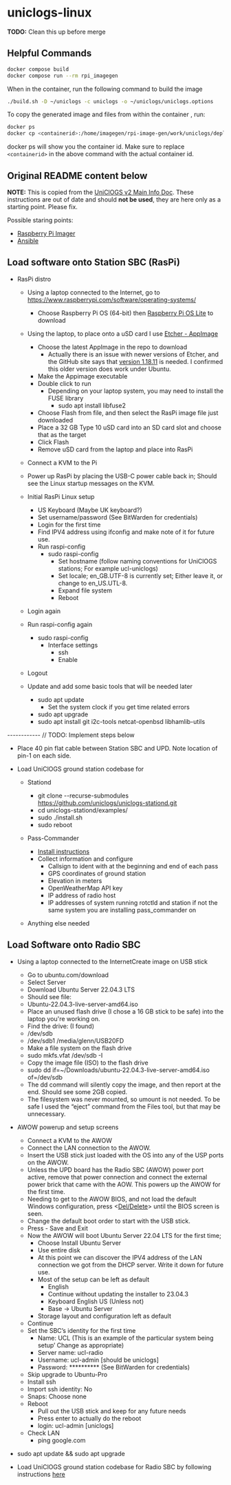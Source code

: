 # uniclogs-linux

**TODO:** Clean this up before merge

## Helpful Commands

```sh
docker compose build
docker compose run --rm rpi_imagegen 
```

When in the container, run the following command to build the image

```sh
./build.sh -D ~/uniclogs -c uniclogs -o ~/uniclogs/uniclogs.options
```

To copy the generated image and files from within the container , run:

```sh
docker ps
docker cp <containerid>:/home/imagegen/rpi-image-gen/work/uniclogs/deploy /path/to/destination
```

docker ps will show you the container id. Make sure to replace `<containerid>`
in the above command with the actual container id.



Original README content below
--------------------------------------------------------------------------------


**NOTE:** This is copied from the [UniClOGS v2 Main Info Doc](https://docs.google.com/document/d/1X3NJvZIJBoTSr9gLLe9Uswm0GSTiX_2NS_AyfrqKy0U/edit). These instructions are out of date and should **not be used**, they are here only as a starting point. Please fix.

Possible staring points:
- [Raspberry Pi Imager](https://www.raspberrypi.com/news/raspberry-pi-imager-imaging-utility/)
- [Ansible](https://docs.ansible.com/ansible/latest/index.html)


## Load software onto Station SBC (RasPi)

- RasPi distro
  - Using a laptop connected to the Internet, go to https://www.raspberrypi.com/software/operating-systems/
    - Choose  Raspberry Pi OS (64-bit) then [Raspberry Pi OS Lite](https://downloads.raspberrypi.com/raspios_lite_arm64/images/raspios_lite_arm64-2023-10-10/2023-10-10-raspios-bookworm-arm64-lite.img.xz?_gl=1*fugisi*_ga*NTI1MjkwMTM3LjE3MDAzNDk3MDI.*_ga_22FD70LWDS*MTcwMDM2MjIxNS4yLjEuMTcwMDM2MjI0Ni4wLjAuMA..) to download
  - Using the laptop, to place onto a uSD card I use [Etcher - AppImage](https://github.com/balena-io/etcher/releases/tag/v1.18.13)
    - Choose the latest AppImage in the repo to download
      - Actually there is an issue with newer versions of Etcher, and the GitHub site says that [version 1.18.11](https://github.com/balena-io/etcher/releases?page=2) is needed. I confirmed this older version does work under Ubuntu.
    - Make the Appimage executable
    - Double click to run
      - Depending on your laptop system, you may need to install the FUSE library
        - sudo apt install libfuse2
    - Choose Flash from file, and then select the RasPi image file just downloaded
    - Place a 32 GB Type 10 uSD card into an SD card slot and choose that as the target
    - Click Flash
    - Remove uSD card from the laptop and place into RasPi
  - Connect a KVM to the Pi
  - Power up RasPi by placing the USB-C power cable back in; Should see the Linux startup messages on the KVM.
  - Initial RasPi Linux setup
    - US Keyboard (Maybe UK keyboard?)
    - Set username/password (See BitWarden for credentials)
    - Login for the first time
    - Find IPV4 address using ifconfig and make note of it for future use.
    - Run raspi-config
      - sudo raspi-config
        - Set hostname (follow naming conventions for UniClOGS stations; For example ucl-uniclogs)
        - Set locale; en_GB.UTF-8 is currently set; Either leave it, or change to en_US.UTL-8.
        - Expand file system
        - Reboot
  - Login again
  - Run raspi-config again
    - sudo raspi-config
      - Interface settings
        - ssh
        - Enable
  - Logout

  - Update and add some basic tools that will be needed later
    - sudo apt update
      - Set the system clock if you get time related errors
    - sudo apt upgrade
    - sudo apt install git i2c-tools netcat-openbsd libhamlib-utils




------------ // TODO: Implement steps below

  - Place 40 pin flat cable between Station SBC and UPD. Note location of pin-1 on each side.

  - Load UniClOGS ground station codebase for
    - Stationd
      - git clone --recurse-submodules https://github.com/uniclogs/uniclogs-stationd.git
      - cd uniclogs-stationd/examples/
      - sudo ./install.sh
      - sudo reboot

    - Pass-Commander
      - [Install instructions](https://github.com/uniclogs/uniclogs-pass_commander#installing)
      - Collect information and configure
        - Callsign to ident with at the beginning and end of each pass
        - GPS coordinates of ground station
        - Elevation in meters
        - OpenWeatherMap API key
        - IP address of radio host
        - IP addresses of system running rotctld and station if not the same system you are installing pass_commander on
    - Anything else needed

## Load Software onto Radio SBC

- Using a laptop connected to the InternetCreate image on USB stick
  - Go to ubuntu.com/download
  - Select Server
  - Download Ubuntu Server 22.04.3 LTS
  - Should see file:
  - Ubuntu-22.04.3-live-server-amd64.iso
  - Place an unused flash drive (I chose a 16 GB stick to be safe) into the laptop you're working on.
  - Find the drive: (I found)
  - /dev/sdb
  - /dev/sdb1  /media/glenn/USB20FD
  - Make a file system on the flash drive
  - sudo mkfs.vfat /dev/sdb -I
  - Copy the image file (ISO) to the flash drive
  - sudo dd if=~/Downloads/ubuntu-22.04.3-live-server-amd64.iso of=/dev/sdb
  - The dd command will silently copy the image, and then report at the end. Should see some 2GB copied.
  - The filesystem was never mounted, so umount is not needed. To be safe I used the “eject” command from the Files tool, but that may be unnecessary.

- AWOW powerup and setup screens
  - Connect a KVM to the AWOW
  - Connect the LAN connection to the AWOW.
  - Insert the USB stick just loaded with the OS into any of the USP ports on the AWOW.
  - Unless the UPD board has the Radio SBC (AWOW) power port active, remove that power connection and connect the  external power brick that came with the AOW. This powers up the AWOW for the first time.
  - Needing to get to the AWOW BIOS, and not load the default Windows configuration, press <[Del/Delete](https://awowtech.com/pages/how-to-enter-bios-settings-for-awow-mini-pc-pc-stick)> until the BIOS screen is seen. 
  - Change the default boot order to start with the USB stick.
  - Press <F4> - Save and Exit
  - Now the AWOW will boot Ubuntu Server 22.04 LTS for the first time;
    - Choose Install Ubuntu Server
    - Use entire disk
    - At this point we can discover the IPV4 address of the LAN connection we got from the DHCP server. Write it down for future use.
    - Most of the setup can be left as default
      - English
      - Continue without updating the installer to 23.04.3
      - Keyboard English US (Unless not)
      - Base -> Ubuntu Server
    - Storage layout and configuration left as default
  - Continue
  - Set the SBC’s identity for the first time
    - Name: UCL  (This is an example of the particular system being setup’ Change as appropriate)
    - Server name: ucl-radio
    - Username: ucl-admin [should be uniclogs]
    - Password: ********** (See BitWarden for credentials)
  - Skip upgrade to Ubuntu-Pro
  - Install ssh
  - Import ssh identity: No
  - Snaps: Choose none
  - Reboot
    - Pull out the USB stick and keep for any future needs
    - Press enter to actually do the reboot
    - login: ucl-admin [uniclogs]
  - Check LAN
    - ping google.com

- sudo apt update && sudo apt upgrade
- Load UniClOGS ground station codebase for Radio SBC by following instructions [here](https://github.com/uniclogs/uniclogs-sdr/blob/maint-3.10/flowgraphs/README.md#basic-setup-starting-from-a-fresh-install-of-ubuntu-server-22044-lts)



